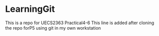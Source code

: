 # LearningGit
This is a repo for UECS2363 Practical4-6
This line is added after cloning the repo forP5
using git in my own workstation

